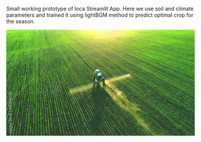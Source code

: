 Small working prototype of loca Streamlit App. Here we use soil and climate parameters and trained it using lightBGM method to predict optimal crop for the season.

![Agri](agriculture.jpg)

